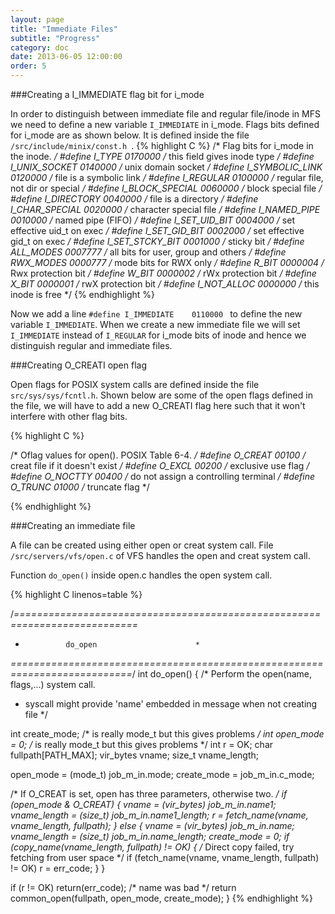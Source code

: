 ```yaml
---
layout: page
title: "Immediate Files"
subtitle: "Progress"
category: doc
date: 2013-06-05 12:00:00
order: 5
---
```


###Creating a I_IMMEDIATE flag bit for i_mode 

In order to distinguish between immediate file and regular file/inode in MFS we need to define a new variable `I_IMMEDIATE` in i_mode. Flags bits defined for i_mode are as shown below. It is defined inside the file `/src/include/minix/const.h `.
{% highlight C %}
/* Flag bits for i_mode in the inode. */
#define I_TYPE          0170000	/* this field gives inode type */
#define I_UNIX_SOCKET	0140000 /* unix domain socket */
#define I_SYMBOLIC_LINK 0120000	/* file is a symbolic link */
#define I_REGULAR       0100000	/* regular file, not dir or special */
#define I_BLOCK_SPECIAL 0060000	/* block special file */
#define I_DIRECTORY     0040000	/* file is a directory */
#define I_CHAR_SPECIAL  0020000	/* character special file */
#define I_NAMED_PIPE    0010000	/* named pipe (FIFO) */
#define I_SET_UID_BIT   0004000	/* set effective uid_t on exec */
#define I_SET_GID_BIT   0002000	/* set effective gid_t on exec */
#define I_SET_STCKY_BIT 0001000	/* sticky bit */ 
#define ALL_MODES       0007777	/* all bits for user, group and others */
#define RWX_MODES       0000777	/* mode bits for RWX only */
#define R_BIT           0000004	/* Rwx protection bit */
#define W_BIT           0000002	/* rWx protection bit */
#define X_BIT           0000001	/* rwX protection bit */
#define I_NOT_ALLOC     0000000	/* this inode is free */
{% endhighlight %}

Now we add a line `#define I_IMMEDIATE    0110000 ` to define the new variable `I_IMMEDIATE`. When we create a new immediate file we will set `I_IMMEDIATE` instead of `I_REGULAR` for i_mode bits of inode and hence we distinguish regular and immediate files.

###Creating O_CREATI open flag

Open flags for POSIX system calls are defined inside the file ` src/sys/sys/fcntl.h `. Shown below are some of the open flags defined in the file, we will have to add a new O_CREATI flag here such that it won't interfere with other flag bits.

{% highlight C %}

/* Oflag values for open().  POSIX Table 6-4. */
#define O_CREAT        00100	/* creat file if it doesn't exist */
#define O_EXCL         00200	/* exclusive use flag */
#define O_NOCTTY       00400	/* do not assign a controlling terminal */
#define O_TRUNC        01000	/* truncate flag */

{% endhighlight %}

###Creating an immediate file

A file can be created using either open or creat system call. File `/src/servers/vfs/open.c` of VFS handles the open and creat system call.

Function `do_open()` inside open.c handles the open system call.

{% highlight C linenos=table %}

/*===========================================================================*
 *				do_open					     *
 *===========================================================================*/
int do_open()
{
/* Perform the open(name, flags,...) system call.
 * syscall might provide 'name' embedded in message when not creating file */

  int create_mode;		/* is really mode_t but this gives problems */
  int open_mode = 0;		/* is really mode_t but this gives problems */
  int r = OK;
  char fullpath[PATH_MAX];
  vir_bytes vname;
  size_t vname_length;

  open_mode = (mode_t) job_m_in.mode;
  create_mode = job_m_in.c_mode;

  /* If O_CREAT is set, open has three parameters, otherwise two. */
  if (open_mode & O_CREAT) {
	vname = (vir_bytes) job_m_in.name1;
	vname_length = (size_t) job_m_in.name1_length;
	r = fetch_name(vname, vname_length, fullpath);
  } else {
	vname = (vir_bytes) job_m_in.name;
	vname_length = (size_t) job_m_in.name_length;
	create_mode = 0;
	if (copy_name(vname_length, fullpath) != OK) {
		/* Direct copy failed, try fetching from user space */
		if (fetch_name(vname, vname_length, fullpath) != OK)
			r = err_code;
	}
  }

  if (r != OK) return(err_code); /* name was bad */
  return common_open(fullpath, open_mode, create_mode);
}
{% endhighlight %}


